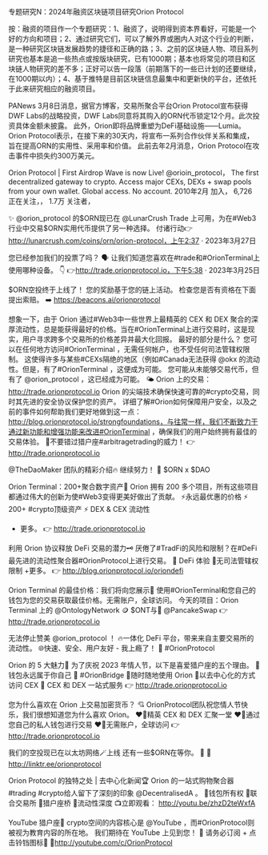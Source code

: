 专题研究N：2024年融资区块链项目研究Orion Protocol 


按：融资的项目作一个专题研究：1、融资了，说明得到资本界看好，可能是一个好的方向和项目；2、通过研究它们，可以了解外界或圈内人对这个行业的判断，是一种研究区块链发展趋势的捷径和正确的路；3、之前的区块链人物、项目系列研究也基本是追一些热点或按版块研究，已有1000期；基本也将常见的项目和区块链人物研究的差不多；正好可以告一段落（前期落下的一些已计划的还要继续，在1000期以内）；4、基于推特是目前区块链信息最集中和更新快的平台，还依托于此来研究相应的融资项目。

PANews 3月8日消息，据官方博客，交易所聚合平台Orion Protocol宣布获得DWF Labs的战略投资，DWF Labs同意将其购入的ORN代币锁定12个月。此次投资具体金额未披露。
此外，Orion即将品牌重塑为DeFi基础设施——Lumia。Orion Protocol表示，在接下来的30天内，将宣布一系列合作伙伴关系和集成，旨在提高ORN的实用性、采用率和价值。
此前去年2月消息，Orion Protocol在攻击事件中损失约300万美元。

Orion Protocol | First Airdrop Wave is now Live!
@orioin_protocol，
The first decentralized gateway to crypto. Access major CEXs, DEXs + swap pools from your own wallet. Global access. No account.
2010年2月 加入，
6,726 正在关注，，
1.7万 关注者，



✨ 
@orion_protocol
的$ORN现已在
@LunarCrush
 Trade 上可用，为在#Web3行业中交易$ORN实用代币提供了另一种选择。
付诸行动👉 http://lunarcrush.com/coins/orn/orion-protocol，上午2:37 · 2023年3月27日

您已经参加我们的投票了吗？ 🗣️
让我们知道您喜欢在#trade和#OrionTerminal上使用哪种设备。 👇
👉http://trade.orionprotocol.io，下午5:38 · 2023年3月25日

$ORN空投终于上线了！
您的奖励基于您的链上活动。
检查您是否有资格在下面提出索赔。
➡️ https://beacons.ai/orionprotocol

想象一下，由于 Orion 通过#Web3中一些世界上最精英的 CEX 和 DEX 聚合的深厚流动性，总是能获得最好的价格。当在#OrionTerminal上进行交易时，这是现实，用户寻求跨多个交易所的价格差异并最大化回报。
最好的部分是什么？
您可以在任何地方访问#OrionTerminal ，无需任何帐户，也不受任何司法管辖权限制。
这使得许多与某些#CEXs隔绝的地区（例如#Canada无法获得
@okx
的流动性。但是，有了#OrionTerminal ，这便成为可能。
您可能从未能够交易代币，但有了
@orion_protocol
 ，这已经成为可能。
🌤️ Orion 上的交易： http://trade.orionprotocol.io
 Orion 的尖端技术确保快速可靠的#crypto交易，同时其先进的安全协议保护您的资产。
详细了解#Orion如何保障用户安全，以及之前的事件如何帮助我们更好地做到这一点： http://blog.orionprotocol.io/strongfoundations，与往常一样，我们不断致力于通过新功能和增强功能来改进#OrionTerminal ，确保我们的用户始终拥有最佳的交易体验。
👀不要错过猎户座#arbitragetrading的威力！
👉 http://trade.orionprotocol.io

@TheDaoMaker
团队的精彩介绍🔥
继续努力！ 🫡
$ORN x $DAO

Orion Terminal：200+聚合数字资产👑
Orion 拥有 200 多个项目，所有这些项目都通过伟大的创新为使#Web3变得更美好做出了贡献。
⚡️永远最优惠的价格
⚡️ 200+ #crypto顶级资产
⚡️ DEX & CEX 流动性
+ 更多。
👉 http://trade.orionprotocol.io

利用 Orion 协议释放 DeFi 交易的潜力🗝
厌倦了#TradFi的风险和限制？在#DeFi最先进的流动性聚合器#OrionProtocol上进行交易。
🔋 DeFi 体验
🔋无司法管辖权限制
+更多。
👉 http://blog.orionprotocol.io/oriondefi

Orion Terminal 的最佳价格：我们将向您展示👀
使用#OrionTerminal和您自己的钱包为您的交易获取最佳价格。无需账户，全球访问。
今天的项目：Orion Terminal 上的
@OntologyNetwork
 🪙
$ONT与🐴 
@PancakeSwap
👉 http://trade.orionprotocol.io

无法停止赞美
@orion_protocol
 ！ 🔥一体化 DeFi 平台，带来来自主要交易所的流动性。 🌐快速、安全、用户友好 - 我上瘾了！ 💯 #OrionProtocol 

Orion 的 5 大魅力💞
为了庆祝 2023 年情人节，以下是喜爱猎户座的五个理由。
💝钱包永远属于你自己
💝 #OrionBridge
💝随时随地使用 Orion
💝以去中心化的方式访问 CEX
💝 CEX 和 DEX 一站式服务
👉 http://trade.orionprotocol.io

您为什么喜欢在 Orion 上交易加密货币？ 💘
OrionProtocol团队祝您情人节快乐，我们很想知道您为什么喜欢 Orion。
❤️‍🔥精英 CEX 和 DEX 汇聚一堂
❤️‍🔥通过您自己的私人钱包进行交易
❤️‍🔥无需账户，全球访问
👉 http://trade.orionprotocol.io

我们的空投现已在以太坊网络🪄上线
还有一些$ORN在等你。 👀
📎 http://linktr.ee/orionprotocol

Orion Protocol 的独特之处 | 去中心化新闻🏆
Orion 的一站式购物聚合器#trading #crypto给人留下了深刻的印象
@DecentralisedA
 。
🥇钱包所有权
🥇联合交易所
🥇猎户座桥
🥇流动性深度
📺立即观看： http://youtu.be/zhzD2teWxfA

YouTube 猎户座🎥
crypto空间的内容核心是
@YouTube
 ，而#OrionProtocol则被视为教育内容的所在地。
我们期待在 YouTube 上见到您！ 👋
请务必订阅 + 点击铃铛图标🔔
📍http://youtube.com/c/OrionProtocol





